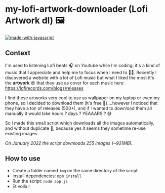 # my-lofi-artwork-downloader (Lofi Artwork dl) 🖼

[![made-with-javascript](https://badges.aleen42.com/src/javascript.svg)](https://www.javascript.com)

## Context

I'm used to listening Lofi beats 🎧 on Youtube while I'm coding, it's a kind of music that I appreciate and help me to focus when I need to 👨‍💻.
Recently I discovered a website with a lot of Lofi music but what I liked the most it's the **artwork** 😍 that they use as cover for each music here: https://lofirecords.com/blogs/releases

I find these artworks very cool to use as wallpaper on my laptop or even my phone, so I decided to download them (it's free 🥳)....however I noticed that they have a ton of releases (500+), and if I wanted to download them all manually it would take hours ? days ? YEAAARS ? 😅

So I made this small script which downloads all the images automatically, and without duplicate 🚀, because yes it seems they sometime re-use existing images.

_On January 2022 the script downloads 255 images (~931MB)._

## How to use

- Create a folder named `img` on the same directory of the script
- Install dependencies: `npm install`
- Run the script: `node app.js`
- Et voilà !
